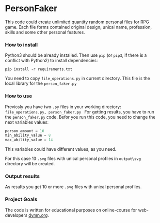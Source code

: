 # PersonFaker

This code could create unlimited quantity random personal files for RPG game. Each file forms contained original design, unical name, profession, skills and some other personal features.

### How to install

Python3 should be already installed. 
Then use `pip` (or `pip3`, if there is a conflict with Python2) to install dependencies:
```
pip install -r requirements.txt
```
You need to copy ```file_operations.py``` in current directory. This file is the local library for the ```person_faker.py```

### How to use

Previosly you have two ```.py``` files in your working directory: ```file_operations.py, person_faker.py ```
For getting results, you have to run the ```person_faker.py``` code.
Befor you run this code, you need to change the next variables values:
```python
person_amount = 10
min_ability_value = 8
max_ability_value = 14
```
This variables could have different values, as you need.

For this case 10 ```.svg``` files with unical personal profiles in ```output\svg``` directory will be created.

### Output results

As results you get 10 or more ```.svg``` files with unical personal profiles.

### Project Goals

The code is written for educational purposes on online-course for web-developers [dvmn.org](https://dvmn.org/).